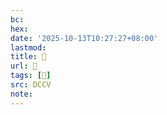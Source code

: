 ```yaml
---
bc:
hex:
date: '2025-10-13T10:27:27+08:00'
lastmod:
title: 􅌙
url: 􅌙
tags: [𩛪]
src: DCCV
note:
---
```

